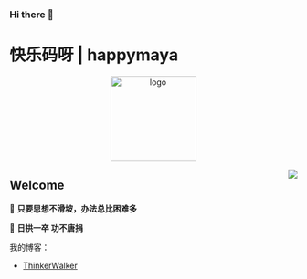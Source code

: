 ### Hi there 👋

<!--
**happymaya/happymaya** is a ✨ _special_ ✨ repository because its `README.md` (this file) appears on your GitHub profile.

Here are some ideas to get you started:

- 🔭 I’m currently working on ...
- 🌱 I’m currently learning ...
- 👯 I’m looking to collaborate on ...
- 🤔 I’m looking for help with ...
- 💬 Ask me about ...
- 📫 How to reach me: ...
- 😄 Pronouns: ...
- ⚡ Fun fact: ...
-->
# 快乐码呀 | happymaya

<div>
<p align="center">
    <a href="https://blog.happyamay.cn" target="_blank" rel="noopener noreferrer">
        <img src="https://images.happymaya.cn/assert/avatar/logo-nobg-1.png" alt="logo" width="150px"/>
    </a>
</p>
</div>
<img align="right" src="https://github-readme-stats.vercel.app/api?username=happymaya&show_icons=true&icon_color=805AD5&text_color=718096&bg_color=ffffff&hide_title=true" />

## Welcome

🍵 **只要思想不滑坡，办法总比困难多**

🍵 **日拱一卒 功不唐捐**

我的博客：
- [ThinkerWalker](https://maya.happymaya.cn/)
